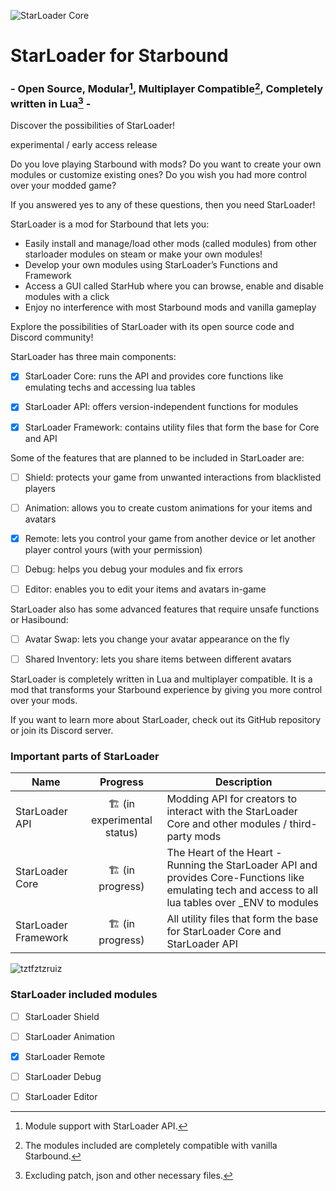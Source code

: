 ![StarLoader Core](https://media.discordapp.net/attachments/970399339677618276/1031906771054366830/Starloader.png?width=630&height=630)
# StarLoader for Starbound
### - Open Source, Modular[^modular], Multiplayer Compatible[^compatible], Completely written in Lua[^onlylua] - 

Discover the possibilities of StarLoader!

experimental / early access release

Do you love playing Starbound with mods? Do you want to create your own modules or customize existing ones? Do you wish you had more control over your modded game?

If you answered yes to any of these questions, then you need StarLoader!

StarLoader is a mod for Starbound that lets you:

- Easily install and manage/load other mods (called modules) from other starloader modules on steam or make your own modules!
- Develop your own modules using StarLoader’s Functions and Framework
- Access a GUI called StarHub where you can browse, enable and disable modules with a click
- Enjoy no interference with most Starbound mods and vanilla gameplay

Explore the possibilities of StarLoader with its open source code and Discord community!

StarLoader has three main components:

- [x] StarLoader Core: runs the API and provides core functions like emulating techs and accessing lua tables
- [x] StarLoader API: offers version-independent functions for modules
- [x] StarLoader Framework: contains utility files that form the base for Core and API


Some of the features that are planned to be included in StarLoader are:

- [ ] Shield: protects your game from unwanted interactions from blacklisted players
- [ ] Animation: allows you to create custom animations for your items and avatars
- [x] Remote: lets you control your game from another device or let another player control yours (with your permission)
- [ ] Debug: helps you debug your modules and fix errors
- [ ] Editor: enables you to edit your items and avatars in-game


StarLoader also has some advanced features that require unsafe functions or Hasibound:

- [ ] Avatar Swap: lets you change your avatar appearance on the fly
- [ ] Shared Inventory: lets you share items between different avatars


StarLoader is completely written in Lua and multiplayer compatible. It is a mod that transforms your Starbound experience by giving you more control over your mods.

If you want to learn more about StarLoader, check out its GitHub repository or join its Discord server. 

### Important parts of StarLoader

| Name | Progress | Description | 
| ------------- | :-------------: | ------------- |
| StarLoader API  | :building_construction: (in experimental status) | Modding API for creators to interact with the StarLoader Core and other modules / third-party mods |
| StarLoader Core  | :building_construction: (in progress) | The Heart of the Heart - Running the StarLoader API and provides Core-Functions like emulating tech and access to all lua tables over _ENV to modules |
| StarLoader Framework  | :building_construction: (in progress) | All utility files that form the base for StarLoader Core and StarLoader API |

![tztfztzruiz](https://user-images.githubusercontent.com/111540866/196563986-4d38fb08-babd-4c5e-b2af-a3f8e48c0da6.png)

### StarLoader included modules

- [ ] StarLoader Shield
- [ ] StarLoader Animation
- [x] StarLoader Remote
- [ ] StarLoader Debug

- [ ] StarLoader Editor

[^modular]: Module support with StarLoader API.
[^compatible]: The modules included are completely compatible with vanilla Starbound.
[^onlylua]: Excluding patch, json and other necessary files.
